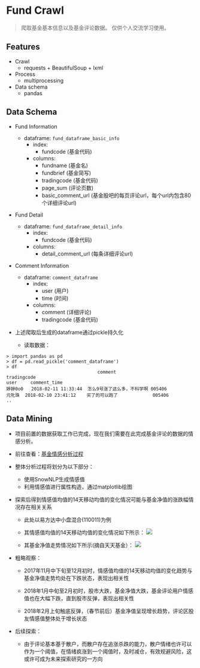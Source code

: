 # Fund Crawl
> 爬取基金基本信息以及基金评论数据。
> 仅供个人交流学习使用。

## Features
- Crawl
    - requests + BeautifulSoup + lxml
- Process
    - multiprocessing
- Data schema
    - pandas 

## Data Schema
- Fund Information
    - dataframe: `fund_dataframe_basic_info`
        - index: 
            - fundcode (基金代码)
        - columns: 
            - fundname (基金名)
            - fundbrief (基金简写)
            - tradingcode (基金代码)
            - page_sum (评论页数)
            - basic_comment_url (基金股吧的每页评论url，每个url内包含80个详细评论url)
- Fund Detail 
    - dataframe: `fund_dataframe_detail_info`
        - index:
            - fundcode (基金代码)
        - columns:
            - detail_comment_url (每条详细评论url)   

- Comment Information
    - dataframe: `comment_dataframe`
        - index: 
            - user (用户)
            - time (时间)
        - columns: 
            - comment (详细评论)
            - tradingcode (基金代码)

- 上述爬取后生成的dataframe通过pickle持久化
    - 读取数据：

```
> import pandas as pd
> df = pd.read_pickle('comment_dataframe')
> df
    		                      comment	                tradingcode
user     comment_time
婷婷0o0	2018-02-11 11:33:44	 怎么9号涨了这么多，不科学啊	005406
元牝珠	 2018-02-10 23:41:12	买了的可以跑了	            005406
..

``` 

## Data Mining

- 项目前置的数据获取工作已完成，现在我们需要在此完成基金评论的数据的情感分析。

- 前往查看：[基金情感分析过程](http://nbviewer.jupyter.org/github/patientman/fund-crawl/blob/master/sentiment_analyse.ipynb)

- 整体分析过程将划分为以下部分：
    - 使用SnowNLP生成情感值
    - 利用情感值进行属性构造，通过matplotlib绘图

- 探索后得到情感值均值的14天移动均值的变化情况可能与基金净值的涨跌幅情况存在相关关系
    - 此处以易方达中小盘混合(110011)为例 
    - 其情感值均值的14天移动均值的变化情况如下所示：
    ![](http://7xqb68.com1.z0.glb.clouddn.com/sentiment_mov.png)
    
    - 其基金净值走势情况如下所示(摘自天天基金）：
    ![](http://7xqb68.com1.z0.glb.clouddn.com/110011.jpg)

- 粗略观察：
    - 2017年11月中下旬至12月初时，情感值均值的14天移动均值的变化趋势与基金净值走势均处在下跌状态，表现出相关性
    
    - 2018年1月中旬至2月初时，股市大跌，基金净值大跌，基金评论用户情感值也在大幅下跌，直到股市反弹，表现出相关性

    - 2018年2月上旬触底反弹，（春节前后）基金净值呈现增长趋势，评论区股友情感值整体处于增长状态

- 后续探索：
    - 由于评论基本基于散户，而散户存在追涨杀跌的能力，散户情绪也许可以作为一个阈值，在情绪疯涨到一个阈值时，及时减仓，有效规避风险，这或许可成为未来探索研究的一方向


